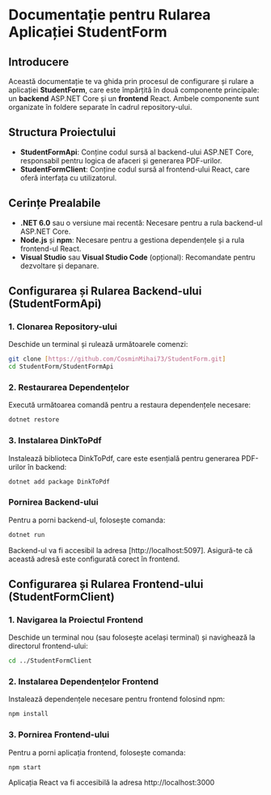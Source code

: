 # Documentație pentru Rularea Aplicației StudentForm

## Introducere
Această documentație te va ghida prin procesul de configurare și rulare a aplicației **StudentForm**, care este împărțită în două componente principale: un **backend** ASP.NET Core și un **frontend** React. Ambele componente sunt organizate în foldere separate în cadrul repository-ului.

## Structura Proiectului
- **StudentFormApi**: Conține codul sursă al backend-ului ASP.NET Core, responsabil pentru logica de afaceri și generarea PDF-urilor.
- **StudentFormClient**: Conține codul sursă al frontend-ului React, care oferă interfața cu utilizatorul.

## Cerințe Prealabile
- **.NET 6.0** sau o versiune mai recentă: Necesare pentru a rula backend-ul ASP.NET Core.
- **Node.js** și **npm**: Necesare pentru a gestiona dependențele și a rula frontend-ul React.
- **Visual Studio** sau **Visual Studio Code** (opțional): Recomandate pentru dezvoltare și depanare.

## Configurarea și Rularea Backend-ului (StudentFormApi)

### 1. Clonarea Repository-ului
Deschide un terminal și rulează următoarele comenzi:
```bash
git clone [https://github.com/CosminMihai73/StudentForm.git]
cd StudentForm/StudentFormApi
```

### 2. Restaurarea Dependențelor
Execută următoarea comandă pentru a restaura dependențele necesare:
```bash
dotnet restore
```

### 3. Instalarea DinkToPdf
Instalează biblioteca DinkToPdf, care este esențială pentru generarea PDF-urilor în backend:
```bash
dotnet add package DinkToPdf
```
### Pornirea Backend-ului
Pentru a porni backend-ul, folosește comanda:
```bash
dotnet run
```
Backend-ul va fi accesibil la adresa [http://localhost:5097]. Asigură-te că această adresă este configurată corect în frontend.

## Configurarea și Rularea Frontend-ului (StudentFormClient)

### 1. Navigarea la Proiectul Frontend
Deschide un terminal nou (sau folosește același terminal) și navighează la directorul frontend-ului:
```bash
cd ../StudentFormClient
```
### 2. Instalarea Dependențelor Frontend
Instalează dependențele necesare pentru frontend folosind npm:
```bash
npm install
```
### 3. Pornirea Frontend-ului
Pentru a porni aplicația frontend, folosește comanda:
```bash
npm start
```
Aplicația React va fi accesibilă la adresa http://localhost:3000
